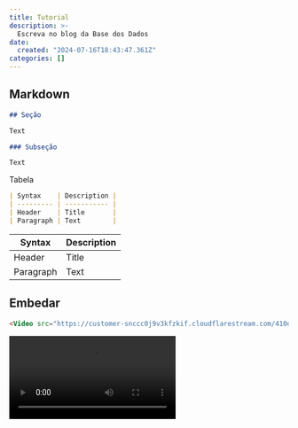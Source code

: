```yaml
---
title: Tutorial
description: >-
  Escreva no blog da Base dos Dados
date:
  created: "2024-07-16T18:43:47.361Z"
categories: []
---
```


## Markdown

```markdown
## Seção

Text

### Subseção

Text
```

Tabela

```markdown
| Syntax    | Description |
| --------- | ----------- |
| Header    | Title       |
| Paragraph | Text        |
```

| Syntax    | Description |
| --------- | ----------- |
| Header    | Title       |
| Paragraph | Text        |

## Embedar

```markdown
<Video src="https://customer-snccc0j9v3kfzkif.cloudflarestream.com/410d006808a1e647b2ed6532ffc3ae33/downloads/default.mp4" caption="Video caption here"/>
```

<Video src="https://customer-snccc0j9v3kfzkif.cloudflarestream.com/410d006808a1e647b2ed6532ffc3ae33/downloads/default.mp4" caption="Video caption here"/>

Youtube, Twitter, etc

```markdown
<Embed>
Code here
</Embed>

<Embed caption="Some caption here">
<iframe width="560" height="315" src="https://www.youtube.com/embed/LlZ0ADyswdQ?si=uTAHzxVjVRNfjtD6" title="YouTube video player" frameborder="0" allow="accelerometer; autoplay; clipboard-write; encrypted-media; gyroscope; picture-in-picture; web-share" referrerpolicy="strict-origin-when-cross-origin" allowfullscreen></iframe>
</Embed>
```

<Embed caption="Some caption here">
<iframe width="560" height="315" src="https://www.youtube.com/embed/LlZ0ADyswdQ?si=uTAHzxVjVRNfjtD6" title="YouTube video player" frameborder="0" allow="accelerometer; autoplay; clipboard-write; encrypted-media; gyroscope; picture-in-picture; web-share" referrerpolicy="strict-origin-when-cross-origin" allowfullscreen></iframe>
</Embed>
